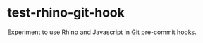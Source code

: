 test-rhino-git-hook
===================

Experiment to use Rhino and Javascript in Git pre-commit hooks.
